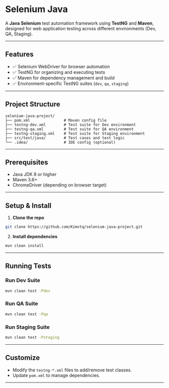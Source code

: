 
# Selenium Java

A **Java Selenium** test automation framework using **TestNG** and **Maven**, designed for web application testing across different environments (Dev, QA, Staging).

---

## Features

- ✅ Selenium WebDriver for browser automation
- ✅ TestNG for organizing and executing tests
- ✅ Maven for dependency management and build
- ✅ Environment-specific TestNG suites (`dev`, `qa`, `staging`)


---

## Project Structure

```
selenium-java-project/
├── pom.xml               # Maven config file
├── testng-dev.xml        # Test suite for Dev environment
├── testng-qa.xml         # Test suite for QA environment
├── testng-staging.xml    # Test suite for Staging environment
├── src/test/java/        # Test cases and test logic
└── .idea/                # IDE config (optional)
```

---

## Prerequisites

- Java JDK 8 or higher
- Maven 3.6+
- ChromeDriver (depending on browser target)

---

## Setup & Install

1. **Clone the repo**

```bash
git clone https://github.com/Kimvtq/selenium-java-project.git
```

2. **Install dependencies**

```bash
mvn clean install
```

---

## Running Tests

### Run Dev Suite
```bash
mvn clean test -Pdev
```

### Run QA Suite
```bash
mvn clean test -Pqa
```

### Run Staging Suite
```bash
mvn clean test -Pstaging
```

---


## Customize

- Modify the `testng-*.xml` files to add/remove test classes.
- Update `pom.xml` to manage dependencies.

---

